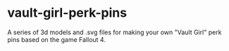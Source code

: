 # vault-girl-perk-pins

A series of 3d models and .svg files for making your own "Vault Girl" perk pins based on the game Fallout 4.
